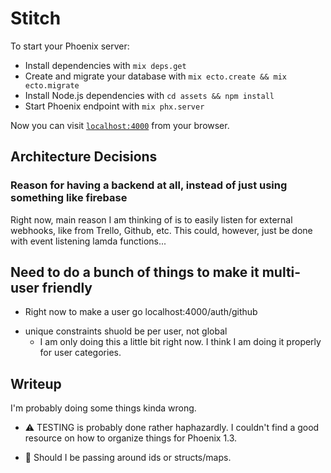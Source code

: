 # Stitch

To start your Phoenix server:

* Install dependencies with `mix deps.get`
* Create and migrate your database with `mix ecto.create && mix ecto.migrate`
* Install Node.js dependencies with `cd assets && npm install`
* Start Phoenix endpoint with `mix phx.server`

Now you can visit [`localhost:4000`](http://localhost:4000) from your browser.

## Architecture Decisions

### Reason for having a backend at all, instead of just using something like firebase

Right now, main reason I am thinking of is to easily listen for external
webhooks, like from Trello, Github, etc. This could, however, just be done with
event listening lamda functions...

## Need to do a bunch of things to make it multi-user friendly

* Right now to make a user go localhost:4000/auth/github

- unique constraints shuold be per user, not global
  * I am only doing this a little bit right now. I think I am doing it properly
    for user categories.

## Writeup

I'm probably doing some things kinda wrong.

* ⚠️ TESTING is probably done rather haphazardly. I couldn't find a good
  resource on how to organize things for Phoenix 1.3.

* 🤔 Should I be passing around ids or structs/maps.
